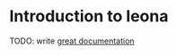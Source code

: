 # Introduction to leona

TODO: write [great documentation](http://jacobian.org/writing/what-to-write/)
